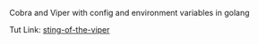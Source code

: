 Cobra and Viper with config and environment variables in golang

Tut Link: [sting-of-the-viper](https://carolynvanslyck.com/blog/2020/08/sting-of-the-viper/)
